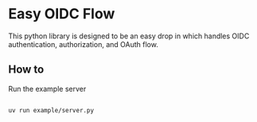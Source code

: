 # Easy OIDC Flow

This python library is designed to be an easy drop in which handles OIDC authentication,
authorization, and OAuth flow.

## How to

Run the example server

```bash

uv run example/server.py
```